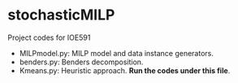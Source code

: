 # stochasticMILP
Project codes for IOE591

- MILPmodel.py: MILP model and data instance generators.
- benders.py: Benders decomposition.
- Kmeans.py: Heuristic approach. **Run the codes under this file**.
